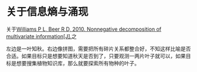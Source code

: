 # 关于信息熵与涌现


关于[Williams P L, Beer R D, 2010. Nonnegative decomposition of multivariate information[J].](zotero://select/library/items/RJ6JNRLM)之

左边是一叶知秋。右边像拼图，需要把所有碎片关系都整合好，不知这样比喻是否合适。如果目标只是想要知道秋天是否到了，只要观测一两片叶子就可以，如果目标是想要搜集植物知识库，那么就要探索所有物种的叶子。